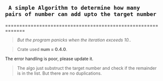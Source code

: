 ## `` A simple Algorithm to determine how many pairs of number can add upto the target number``
=============================================================

>*But the program panicks when the iteration exceeds 10.*.

>Crate used **num = 0.4.0**.

The error handling is poor, please update it.

>The algo just substruct the target number and check if the remainder is in the list. But there are no duplications. 


